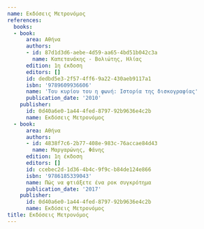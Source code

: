 ```yaml
---
name: Εκδόσεις Μετρονόμος
references:
  books:
  - book:
      area: Αθήνα
      authors:
      - id: 87d1d3d6-aebe-4d59-aa65-4bd51b042c3a
        name: Καπετανάκης - Βολιώτης, Ηλίας
      edition: 1η έκδοση
      editors: []
      id: dedbd5e3-2f57-4ff6-9a22-430aeb9117a1
      isbn: '9789609936606'
      name: 'Του κυρίου του η φωνή: Ιστορία της δισκογραφίας'
      publication_date: '2010'
    publisher:
      id: 0d40a6e0-1a44-4fed-8797-92b9636e4c2b
      name: Εκδόσεις Μετρονόμος
  - book:
      area: Αθήνα
      authors:
      - id: 4838f7c6-2b77-408e-983c-76accae84d43
        name: Μαργαρώνης, Φάνης
      edition: 1η έκδοση
      editors: []
      id: ccebec2d-1d36-4b4c-9f9c-b84de124e866
      isbn: '9786185339043'
      name: Πώς να φτιάξετε ένα ροκ συγκρότημα
      publication_date: '2017'
    publisher:
      id: 0d40a6e0-1a44-4fed-8797-92b9636e4c2b
      name: Εκδόσεις Μετρονόμος
title: Εκδόσεις Μετρονόμος
---
```


